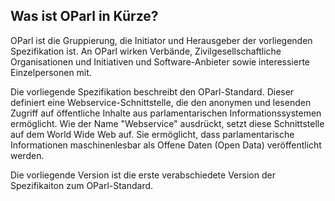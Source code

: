 Was ist OParl in Kürze?
-----------------------

OParl ist die Gruppierung, die Initiator und Herausgeber der
vorliegenden Spezifikation ist. An OParl wirken Verbände,
Zivilgesellschaftliche Organisationen und Initiativen und
Software-Anbieter sowie interessierte Einzelpersonen mit.

Die vorliegende Spezifikation beschreibt den OParl-Standard. Dieser
definiert eine Webservice-Schnittstelle, 
die den anonymen und lesenden Zugriff auf öffentliche Inhalte aus 
parlamentarischen Informationssystemen ermöglicht. Wie der Name
"Webservice" ausdrückt, setzt diese Schnittstelle auf dem World Wide
Web auf. Sie ermöglicht, dass parlamentarische Informationen
maschinenlesbar als Offene Daten (Open Data) veröffentlicht werden.

Die vorliegende Version ist die erste verabschiedete Version
der Spezifikaiton zum OParl-Standard.
